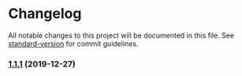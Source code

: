 # Changelog

All notable changes to this project will be documented in this file. See [standard-version](https://github.com/conventional-changelog/standard-version) for commit guidelines.

### [1.1.1](https://github.com/matt-riley/cvcsv-cli/compare/v1.1.0...v1.1.1) (2019-12-27)
